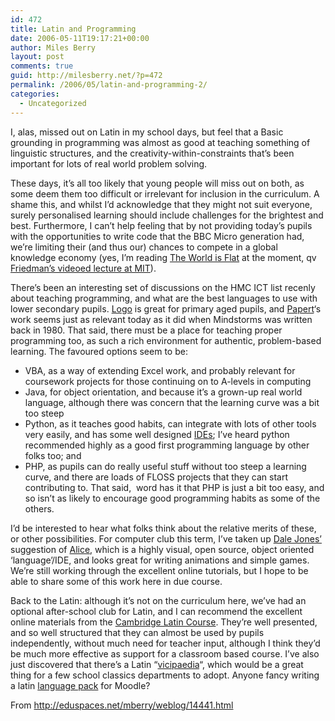 ```yaml
---
id: 472
title: Latin and Programming
date: 2006-05-11T19:17:21+00:00
author: Miles Berry
layout: post 
comments: true
guid: http://milesberry.net/?p=472
permalink: /2006/05/latin-and-programming-2/
categories:
  - Uncategorized
---
```

I, alas, missed out on Latin in my school days, but feel that a Basic grounding in programming was almost as good at teaching something of linguistic structures, and the creativity-within-constraints that&#8217;s been important for lots of real world problem solving.

These days, it&#8217;s all too likely that young people will miss out on both, as some deem them too difficult or irrelevant for inclusion in the curriculum. A shame this, and whilst I&#8217;d acknowledge that they might not suit everyone, surely personalised learning should include challenges for the brightest and best. Furthermore, I can&#8217;t help feeling that by not providing today&#8217;s pupils with the opportunities to write code that the BBC Micro generation had, we&#8217;re limiting their (and thus our) chances to compete in a global knowledge economy (yes, I&#8217;m reading [The World is Flat](http://www.thomaslfriedman.com/worldisflat.htm) at the moment, qv [Friedman&#8217;s videoed lecture at MIT](http://mitworld.mit.edu/play/264/)).

There&#8217;s been an interesting set of discussions on the HMC ICT list recenly about teaching programming, and what are the best languages to use with lower secondary pupils. [Logo](http://www.softronix.com/logo.html) is great for primary aged pupils, and [Papert](http://www.papert.org/)&#8216;s work seems just as relevant today as it did when Mindstorms was written back in 1980. That said, there must be a place for teaching proper programming too, as such a rich environment for authentic, problem-based learning. The favoured options seem to be:

  * VBA, as a way of extending Excel work, and probably relevant for coursework projects for those continuing on to A-levels in computing
  * Java, for object orientation, and because it&#8217;s a grown-up real world language, although there was concern that the learning curve was a bit too steep
  * Python, as it teaches good habits, can integrate with lots of other tools very easily, and has some well designed [IDEs](http://www.die-offenbachs.de/detlev/eric3.html); I&#8217;ve heard python recommended highly as a good first programming language by other folks too; and
  * PHP, as pupils can do really useful stuff without too steep a learning curve, and there are loads of FLOSS projects that they can start contributing to. That said,  word has it that PHP is just a bit too easy, and so isn&#8217;t as likely to encourage good programming habits as some of the others.

I&#8217;d be interested to hear what folks think about the relative merits of these, or other possibilities. For computer club this term, I&#8217;ve taken up [Dale Jones&#8217;](http://dale.ethink.org.uk/) suggestion of [Alice](http://alice.org/), which is a highly visual, open source, object oriented &#8216;language&#8217;/IDE, and looks great for writing animations and simple games. We&#8217;re still working through the excellent online tutorials, but I hope to be able to share some of this work here in due course.

Back to the Latin: although it&#8217;s not on the curriculum here, we&#8217;ve had an optional after-school club for Latin, and I can recommend the excellent online materials from the [Cambridge Latin Course](http://www.cambridgescp.com/page.php?p=clc%5Eoa_intro%5Eintro). They&#8217;re well presented, and so well structured that they can almost be used by pupils independently, without much need for teacher input, although I think they&#8217;d be much more effective as support for a classroom based course. I&#8217;ve also just discovered that there&#8217;s a Latin &#8220;[vicipaedia](http://la.wikipedia.org/wiki/Main_Page)&#8220;, which would be a great thing for a few school classics departments to adopt. Anyone fancy writing a latin [language pack](http://download.moodle.org/lang/) for Moodle?

From <http://eduspaces.net/mberry/weblog/14441.html>